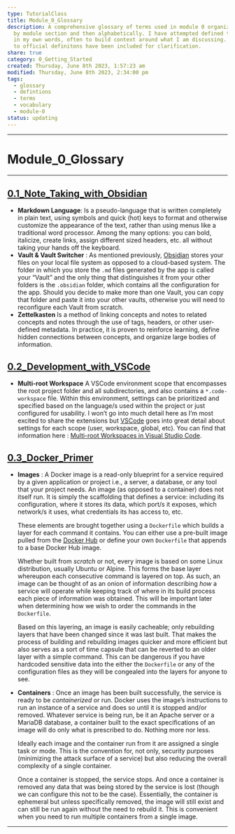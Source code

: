 ```yaml
---  
type: TutorialClass  
title: Module_0_Glossary  
description: A comprehensive glossary of terms used in module 0 organized first  
  by module section and then alphabetically. I have attempted defined the terms  
  in my own words, often to build context around what I am discussing. So, links  
  to official definitons have been included for clarification.  
share: true  
category: 0_Getting_Started  
created: Thursday, June 8th 2023, 1:57:23 am  
modified: Thursday, June 8th 2023, 2:34:00 pm  
tags:  
  - glossary  
  - defintions  
  - terms  
  - vocabulary  
  - module-0  
status: updating  
---  
```

  
  
---  
  
# Module_0_Glossary  
  
---  
  
## [0.1_Note_Taking_with_Obsidian](./0.1_Note_Taking_with_Obsidian.md#)  
  
- **Markdown Language**: Is a pseudo-language that is written completely in plain text, using symbols and quick (hot) keys to format and otherwise customize the appearance of the text, rather than using menus like a traditional word processor. Among the many options: you can bold, italicize, create links, assign different sized headers, etc. all without taking your hands off the keyboard.  
- **Vault & Vault Switcher** : As mentioned previously, [Obsidian](https://obsidian.md/) stores your files on your local file system as opposed to a cloud-based system. The folder in which you store the `.md` files generated by the app is called your “Vault” and the only thing that distinguishes it from your other folders is the `.obsidian` folder, which contains all the configuration for the app. Should you decide to make more than one Vault, you can copy that folder and paste it into your other vaults, otherwise you will need to reconfigure each Vault from scratch.  
- **Zettelkasten** Is a method of linking concepts and notes to related concepts and notes through the use of tags, headers, or other user-defined metadata. In practice, it is proven to reinforce learning, define hidden connections between concepts, and organize large bodies of information.  
  
## [0.2_Development_with_VSCode](./0.2_Development_with_VSCode.md#)  
  
- **Multi-root Workspace** A VSCode environment scope that encompasses the root project folder and all subdirectories, and also contains a `*.code-workspace` file. Within this environment, settings can be prioritized and specified based on the language/s used within the project or just configured for usability. I won’t go into much detail here as I’m most excited to share the extensions but [VSCode](https://code.visualstudio.com/) goes into great detail about settings for each scope (user, workspace, global, etc). You can find that information here : [Multi-root Workspaces in Visual Studio Code](https://code.visualstudio.com/docs/editor/multi-root-workspaces).  
  
## [0.3_Docker_Primer](./0.3_Docker_Primer.md#)  
  
 - **Images** : A Docker image is a read-only blueprint for a service required by a given application or project i.e., a server, a database, or any tool that your project needs. An image (as opposed to a container) does not itself run. It is simply the scaffolding that defines a service: including its configuration, where it stores its data, which port/s it exposes, which network/s it uses, what credentials its has access to, etc.  
  
	These elements are brought together using a `Dockerfile` which builds a layer for each command it contains. You can either use a pre-built image pulled from the [Docker Hub](https://hub.docker.com/) or define your own `Dockerfile` that appends to a base Docker Hub image.  
  
	Whether built from *scratch* or not, every image is based on some Linux distribution, usually Ubuntu or Alpine. This forms the base layer whereupon each consecutive command is layered on top. As such, an image can be thought of as an onion of information describing *how* a service will operate while keeping track of where in its build process each piece of information was obtained. This will be important later when determining how we wish to order the commands in the `Dockerfile`.  
  
	Based on this layering, an image is easily cacheable; only rebuilding layers that have been changed since it was last built. That makes the process of building and rebuilding images quicker and more efficient but also serves as a sort of time capsule that can be reverted to an older layer with a simple command. This can be dangerous if you have hardcoded sensitive data into the either the `Dockerfile` or any of the configuration files as they will be congealed into the layers for anyone to see.  
  
- **Containers** : Once an image has been built successfully, the service is ready to be *containerized* or run. Docker uses the image’s instructions to run an instance of a service and does so until it is stopped and/or removed. Whatever service is being run, be it an Apache server or a MariaDB database, a container built to the exact specifications of an image will do only what is prescribed to do. Nothing more nor less.  
  
	Ideally each image and the container run from it are assigned a single task or mode. This is the convention for, not only, security purposes (minimizing the attack surface of a service) but also reducing the overall complexity of a single container.  
  
	Once a container is stopped, the service stops. And once a container is removed any data that was being stored by the service is lost (though we can configure this not to be the case). Essentially, the container is ephemeral but unless specifically removed, the image will still exist and can still be run again without the need to rebuild it. This is convenient when you need to run multiple containers from a single image.  
  
---  
